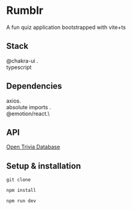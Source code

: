 # Rumblr

A fun quiz application bootstrapped with vite+ts

## Stack

@chakra-ui .\
typescript

## Dependencies

axios.\
absolute imports .\
@emotion/react.\

## API

[Open Trivia Database](https://opentdb.com/api_config.php)

## Setup & installation

```
git clone
```

```
npm install
```

```
npm run dev
```
